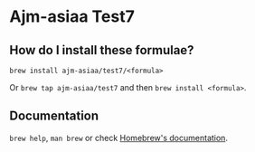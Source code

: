 # Ajm-asiaa Test7

## How do I install these formulae?

`brew install ajm-asiaa/test7/<formula>`

Or `brew tap ajm-asiaa/test7` and then `brew install <formula>`.

## Documentation

`brew help`, `man brew` or check [Homebrew's documentation](https://docs.brew.sh).
